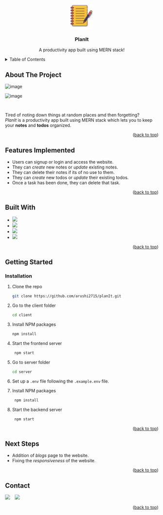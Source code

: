 <div id="top"></div>

<br />
<div align="center">
  <a href="https://github.com/arushi2715/planIt">
    <img src="client/src/assets/icon.png" alt="Logo" width="80" height="80">
  </a>

  <h3 align="center">PlanIt</h3>

  <p align="center">
  A productivity app built using MERN stack!
    <br />
  </p>
</div>



<!-- TABLE OF CONTENTS -->
<details>
  <summary>Table of Contents</summary>
  <ol>
    <li>
      <a href="#about-the-project">About The Project</a>
      <ul>
        <li><a href="#built-with">Built With</a></li>
        <li><a href="#features-implemented">Features Implemented</a></li>
      </ul>
    </li>
    <li>
      <a href="#getting-started">Getting Started</a>
      <ul>
        <li><a href="#installation">Installation</a></li>
      </ul>
    </li>
    <li>
    <a href="#next-steps">Next Steps</a>
    </li>
    <li><a href="#contact">Contact</a></li>
  </ol>
</details>



<!-- ABOUT THE PROJECT -->
## About The Project

![image](https://user-images.githubusercontent.com/78142604/177957036-8102e0ee-7fcc-4a7f-aa3c-9acd0046a759.png)

![image](https://user-images.githubusercontent.com/78142604/177957251-a65d1112-a978-4f4b-9cd2-89256643dbd7.png)

<br>

Tired of noting down things at random places amd then forgetting?<br>
<i>PlanIt</i> is a productivity app built using MERN stack which lets you to keep your <b>notes</b> and <b>todos</b> organized.

<p align="right">(<a href="#top">back to top</a>)</p>

## Features Implemented

* Users can signup or login and access the website.
* They can *create* new notes or *update* existing notes. 
* They can delete their notes if its of no use to them. 
* They can *create* new todos or *update* their existing todos.
* Once a task has been done, they can delete that task.

<p align="right">(<a href="#top">back to top</a>)</p>

## Built With

* <img src="https://user-images.githubusercontent.com/78142604/177963889-4f910c46-4904-4791-8504-dfc6fe17e156.png" style="width:100px">      
* <img src="https://user-images.githubusercontent.com/78142604/177963655-d14d8802-220a-4bd4-b692-f2a5e2bfb3a4.png" style="width:100px">
* <img src="https://user-images.githubusercontent.com/78142604/177962084-901d575b-b50d-436e-9d06-e59cc02a5669.png" style="width:100px" />
* <img src="https://user-images.githubusercontent.com/78142604/177964075-e3164952-4e28-4274-ac74-9837665eade0.png" style="width:100px">


<p align="right">(<a href="#top">back to top</a>)</p>


<!-- GETTING STARTED -->
## Getting Started


### Installation

1. Clone the repo
   ```sh
   git clone https://github.com/arushi2715/planIt.git
   ```

2. Go to the client folder
   ```sh
   cd client
   ```

3. Install NPM packages
   ```sh
   npm install
   ```

4. Start the frontend server
   ```sh
    npm start
    ```
5. Go to server folder
   ```sh
   cd server
   ```

6. Set up a `.env` file following the `.example.env` file.

7. Install NPM packages
   ```sh
    npm install
    ```

8. Start the backend server
   ```sh
    npm start
   ```

<p align="right">(<a href="#top">back to top</a>)</p>

<!-- NEXT STEPS -->
## Next Steps
* Addition of *blogs* page to the website.
* Fixing the *responsiveness* of the website.

<p align="right">(<a href="#top">back to top</a>)</p>

<!-- CONTACT -->
## Contact
<a href="https://www.linkedin.com/in/arushiagrawal27/"><img src="https://user-images.githubusercontent.com/78142604/177971889-fa06967c-7093-4166-bc91-9159ed63f474.png" style="width:40px"/></a> &nbsp; &nbsp;<a href="https://mail.google.com/mail/u/0/?tab=rm&ogbl#inbox"><img src="https://user-images.githubusercontent.com/78142604/177972658-f2964105-6770-4103-96cf-ccc8a1b141fb.png" style="width:40px"></a>

<p align="right">(<a href="#top">back to top</a>)</p>



